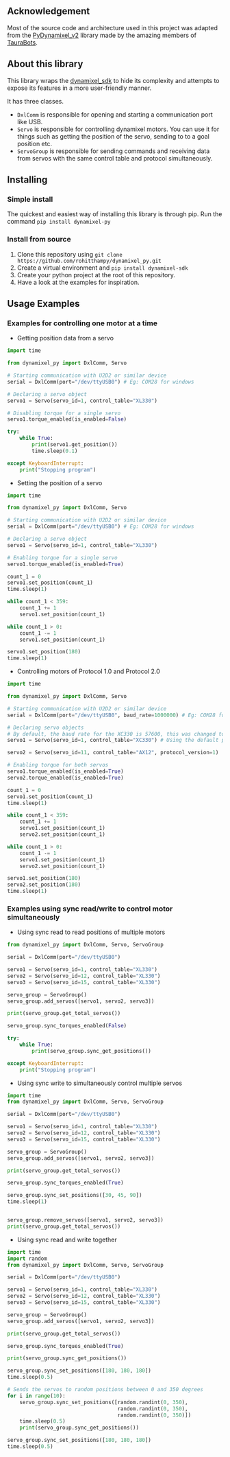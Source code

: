 ## Acknowledgement

Most of the source code and architecture used in this project was adapted from the [PyDynamixel_v2](https://github.com/TauraBots/PyDynamixel_v2/tree/more_robust) library made by the amazing members of [TauraBots](https://github.com/TauraBots).

## About this library

This library wraps the [dynamixel_sdk](https://emanual.robotis.com/docs/en/software/dynamixel/dynamixel_sdk/overview/#dynamixel-sdk) 
to hide its complexity and attempts to expose its features in a more user-friendly manner.

It has three classes. 
- `DxlComm` is responsible for opening and starting a communication port like USB.
- `Servo` is responsible for controlling dynamixel motors. You can use it for things such as getting the position of the servo, sending to to a goal position etc.
- `ServoGroup` is responsible for sending commands and receiving data from servos with the same control table and protocol simultaneously.

## Installing

### Simple install
The quickest and easiest way of installing this library is through pip.
Run the command `pip install dynamixel-py`

### Install from source
1) Clone this repository using `git clone https://github.com/rohitthampy/dynamixel_py.git`
2) Create a virtual environment and `pip install dynamixel-sdk`
3) Create your python project at the root of this repository.
4) Have a look at the examples for inspiration.

## Usage Examples
### Examples for controlling one motor at a time
- Getting position data from a servo
```python
import time

from dynamixel_py import DxlComm, Servo

# Starting communication with U2D2 or similar device
serial = DxlComm(port="/dev/ttyUSB0") # Eg: COM28 for windows

# Declaring a servo object
servo1 = Servo(servo_id=1, control_table="XL330")

# Disabling torque for a single servo
servo1.torque_enabled(is_enabled=False)

try:
    while True:
        print(servo1.get_position())
        time.sleep(0.1)

except KeyboardInterrupt:
    print("Stopping program")
```


- Setting the position of a servo

```python
import time

from dynamixel_py import DxlComm, Servo

# Starting communication with U2D2 or similar device
serial = DxlComm(port="/dev/ttyUSB0") # Eg: COM28 for windows

# Declaring a servo object
servo1 = Servo(servo_id=1, control_table="XL330")

# Enabling torque for a single servo
servo1.torque_enabled(is_enabled=True)

count_1 = 0
servo1.set_position(count_1)
time.sleep(1)

while count_1 < 359:
    count_1 += 1
    servo1.set_position(count_1)

while count_1 > 0:
    count_1 -= 1
    servo1.set_position(count_1)

servo1.set_position(180)
time.sleep(1)
```
- Controlling motors of Protocol 1.0 and Protocol 2.0

```python
import time

from dynamixel_py import DxlComm, Servo

# Starting communication with U2D2 or similar device
serial = DxlComm(port="/dev/ttyUSB0", baud_rate=1000000) # Eg: COM28 for windows

# Declaring servo objects
# By default, the baud rate for the XC330 is 57600, this was changed to 1000000 to work with the AX12
servo1 = Servo(servo_id=1, control_table="XC330") # Using the default protocol version which is 2

servo2 = Servo(servo_id=11, control_table="AX12", protocol_version=1)

# Enabling torque for both servos
servo1.torque_enabled(is_enabled=True)
servo2.torque_enabled(is_enabled=True)

count_1 = 0
servo1.set_position(count_1)
time.sleep(1)

while count_1 < 359:
    count_1 += 1
    servo1.set_position(count_1)
    servo2.set_position(count_1)

while count_1 > 0:
    count_1 -= 1
    servo1.set_position(count_1)
    servo2.set_position(count_1)

servo1.set_position(180)
servo2.set_position(180)
time.sleep(1)

```

### Examples using sync read/write to control motor simultaneously

- Using sync read to read positions of multiple motors
```python
from dynamixel_py import DxlComm, Servo, ServoGroup

serial = DxlComm(port="/dev/ttyUSB0")

servo1 = Servo(servo_id=1, control_table="XL330")
servo2 = Servo(servo_id=12, control_table="XL330")
servo3 = Servo(servo_id=15, control_table="XL330")

servo_group = ServoGroup()
servo_group.add_servos([servo1, servo2, servo3])

print(servo_group.get_total_servos())

servo_group.sync_torques_enabled(False)

try:
    while True:
        print(servo_group.sync_get_positions())

except KeyboardInterrupt:
    print("Stopping program")

```

- Using sync write to simultaneously control multiple servos

```python
import time
from dynamixel_py import DxlComm, Servo, ServoGroup

serial = DxlComm(port="/dev/ttyUSB0")

servo1 = Servo(servo_id=1, control_table="XL330")
servo2 = Servo(servo_id=12, control_table="XL330")
servo3 = Servo(servo_id=15, control_table="XL330")

servo_group = ServoGroup()
servo_group.add_servos([servo1, servo2, servo3])

print(servo_group.get_total_servos())

servo_group.sync_torques_enabled(True)

servo_group.sync_set_positions([30, 45, 90])
time.sleep(1)


servo_group.remove_servos([servo1, servo2, servo3])
print(servo_group.get_total_servos())

```
- Using sync read and write together
```python
import time
import random
from dynamixel_py import DxlComm, Servo, ServoGroup

serial = DxlComm(port="/dev/ttyUSB0")

servo1 = Servo(servo_id=1, control_table="XL330")
servo2 = Servo(servo_id=12, control_table="XL330")
servo3 = Servo(servo_id=15, control_table="XL330")

servo_group = ServoGroup()
servo_group.add_servos([servo1, servo2, servo3])

print(servo_group.get_total_servos())

servo_group.sync_torques_enabled(True)

print(servo_group.sync_get_positions())

servo_group.sync_set_positions([180, 180, 180])
time.sleep(0.5)

# Sends the servos to random positions between 0 and 350 degrees
for i in range(10):
    servo_group.sync_set_positions([random.randint(0, 350),
                                    random.randint(0, 350),
                                    random.randint(0, 350)])
    time.sleep(0.5)
    print(servo_group.sync_get_positions())

servo_group.sync_set_positions([180, 180, 180])
time.sleep(0.5)
```